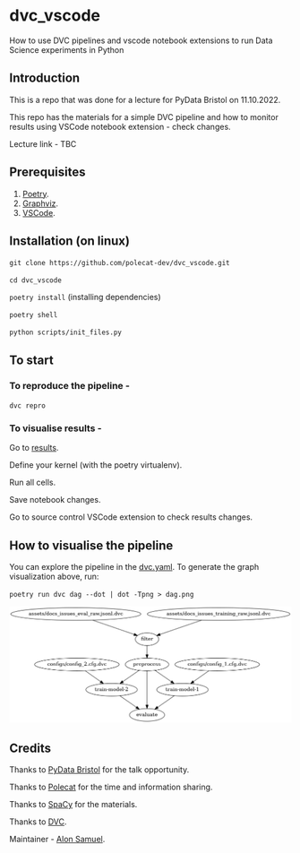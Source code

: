 # dvc_vscode
How to use DVC pipelines and vscode notebook extensions to run Data Science experiments in Python

## Introduction
This is a repo that was done for a lecture for PyData Bristol on 11.10.2022. 

This repo has the materials for a simple DVC pipeline and how to monitor results using
VSCode notebook extension - check changes.

Lecture link - TBC

## Prerequisites
1. [Poetry](https://python-poetry.org/).
2. [Graphviz](https://graphviz.org/).
3. [VSCode](https://code.visualstudio.com/).

## Installation (on linux)

`git clone https://github.com/polecat-dev/dvc_vscode.git`

`cd dvc_vscode`

`poetry install` (installing dependencies)

`poetry shell`

`python scripts/init_files.py`

## To start

### To reproduce the pipeline - 

`dvc repro`

### To visualise results - 

Go to [results](notebooks/results.ipynb).

Define your kernel (with the poetry virtualenv).

Run all cells.

Save notebook changes.

Go to source control VSCode extension to check results changes.


## How to visualise the pipeline

You can explore the pipeline in the [dvc.yaml](./dvc.yaml). 
To generate the graph visualization above, run: 

`poetry run dvc dag --dot | dot -Tpng > dag.png`

![dag-image](dag.png)
## Credits
Thanks to [PyData Bristol](https://github.com/pydatabristol) for the talk opportunity.

Thanks to [Polecat](https://www.polecat.com/) for the time and information sharing.

Thanks to [SpaCy](https://github.com/explosion/projects/tree/v3/tutorials/textcat_docs_issues) for the materials.

Thanks to [DVC](https://github.com/iterative/dvc).


Maintainer - [Alon Samuel](https://github.com/alon1samuel).
